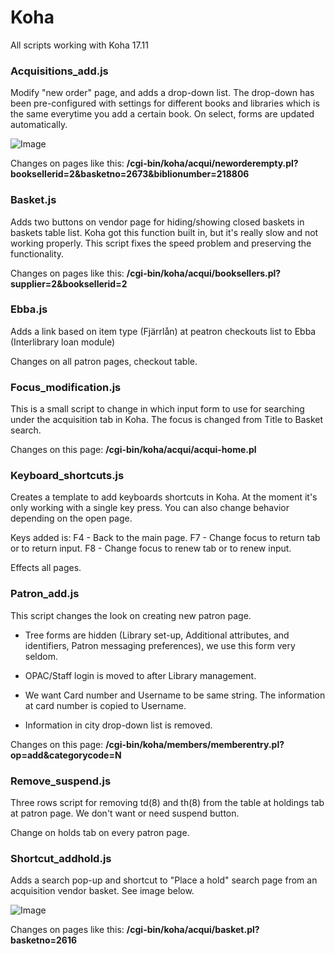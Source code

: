 # Koha

All scripts working with Koha 17.11

### Acquisitions_add.js
Modify "new order" page, and adds a drop-down list. The drop-down has been pre-configured with settings for different books and libraries which is the same everytime you add a certain book. On select, forms are updated automatically. 

![Image](https://raw.githubusercontent.com/ltulib/koha/master/img/new_book.png)

Changes on pages like this: **/cgi-bin/koha/acqui/neworderempty.pl?booksellerid=2&basketno=2673&biblionumber=218806**


### Basket.js
Adds two buttons on vendor page for hiding/showing closed baskets in baskets table list.  Koha got this function built in, but it's really slow and not working properly. This script fixes the speed problem and preserving the functionality.

Changes on pages like this: **/cgi-bin/koha/acqui/booksellers.pl?supplier=2&booksellerid=2**


### Ebba.js
Adds a link based on item type (Fjärrlån) at peatron checkouts list to Ebba (Interlibrary loan module) 

Changes on all patron pages, checkout table.


### Focus_modification.js
This is a small script to change in which input form to use for searching under the acquisition tab in Koha. The focus is changed from Title to Basket search. 

Changes on this page: **/cgi-bin/koha/acqui/acqui-home.pl**


### Keyboard_shortcuts.js
Creates a template to add keyboards shortcuts in Koha. At the moment it's only working with a single key press. You can also change behavior depending on the open page.

Keys added is: 
F4 - Back to the main page.
F7 - Change focus to return tab or to return input.
F8 - Change focus to renew tab or to renew input.

Effects all pages.


### Patron_add.js
This script changes the look on creating new patron page. 

- Tree forms are hidden (Library set-up, Additional attributes, and identifiers, Patron messaging preferences), we use this form very seldom. 

- OPAC/Staff login is moved to after Library management.

- We want Card number and Username to be same string. The information at card number is copied to Username. 

- Information in city drop-down list is removed.

Changes on this page: **/cgi-bin/koha/members/memberentry.pl?op=add&categorycode=N**


### Remove_suspend.js
Three rows script for removing td(8) and th(8) from the table at holdings tab at patron page. We don't want or need suspend button.

Change on holds tab on every patron page.


### Shortcut_addhold.js
Adds a search pop-up and shortcut to "Place a hold" search page from an acquisition vendor basket.  See image below. 

![Image](https://raw.githubusercontent.com/ltulib/koha/master/img/add_hold.png)

Changes on pages like this: **/cgi-bin/koha/acqui/basket.pl?basketno=2616**

